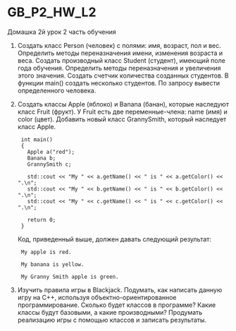 # GB_P2_HW_L2
Домашка 2й урок 2 часть обучения

1. Создать класс Person (человек) с полями: имя, возраст, пол и вес. Определить методы переназначения имени, изменения возраста и веса. Создать производный класс Student (студент), имеющий поле года обучения. Определить методы переназначения и увеличения этого значения. Создать счетчик количества созданных студентов. В функции main() создать несколько студентов. По запросу вывести определенного человека.

2. Создать классы Apple (яблоко) и Banana (банан), которые наследуют класс Fruit (фрукт). У Fruit есть две переменные-члена: name (имя) и color (цвет). Добавить новый класс GrannySmith, который наследует класс Apple.
        
        int main()
        {
          Apple a("red");
          Banana b;
          GrannySmith c;

          std::cout << "My " << a.getName() << " is " << a.getColor() << ".\n";
          std::cout << "My " << b.getName() << " is " << b.getColor() << ".\n";
          std::cout << "My " << c.getName() << " is " << c.getColor() << ".\n";

          return 0;
        }
      
    Код, приведенный выше, должен давать следующий результат:

        My apple is red.

        My banana is yellow.

        My Granny Smith apple is green.


3. Изучить правила игры в Blackjack. Подумать, как написать данную игру на С++, используя объектно-ориентированное программирование. Сколько будет классов в программе? Какие классы будут базовыми, а какие производными? Продумать реализацию игры с помощью классов и записать результаты.
